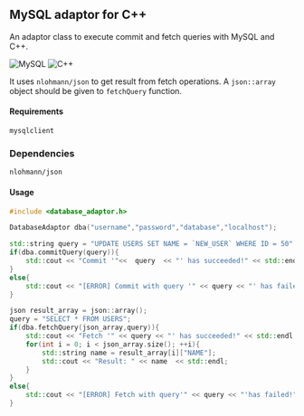 ## MySQL adaptor for C++
An adaptor class to execute commit and fetch queries with MySQL and C++.

![MySQL](https://img.shields.io/badge/MySQL-00000F?style=for-the-badge&logo=mysql&logoColor=white)
![C++](https://img.shields.io/badge/C%2B%2B-00599C?style=for-the-badge&logo=c%2B%2B&logoColor=white)


It uses `nlohmann/json` to get result from fetch operations. A `json::array` object 
should be given to `fetchQuery` function.

#### Requirements
    mysqlclient

### Dependencies
    nlohmann/json

#### Usage
```cpp
#include <database_adaptor.h>

DatabaseAdaptor dba("username","password","database","localhost");

std::string query = "UPDATE USERS SET NAME = `NEW_USER` WHERE ID = 50" ;
if(dba.commitQuery(query)){
    std::cout << "Commit '"<<  query  << "' has succeeded!" << std::endl;
}
else{
    std::cout << "[ERROR] Commit with query '" << query << "' has failed!" << std::endl;
}

json result_array = json::array();
query = "SELECT * FROM USERS";
if(dba.fetchQuery(json_array,query)){
    std::cout << "Fetch '" << query << "' has succeeded!" << std::endl;
    for(int i = 0; i < json_array.size(); ++i){
        std::string name = result_array[i]["NAME"];
        std::cout << "Result: " << name  << std::endl;
    }
}
else{
    std::cout << "[ERROR] Fetch with query'" << query << "'has failed!" << std::endl;
}

````

    
